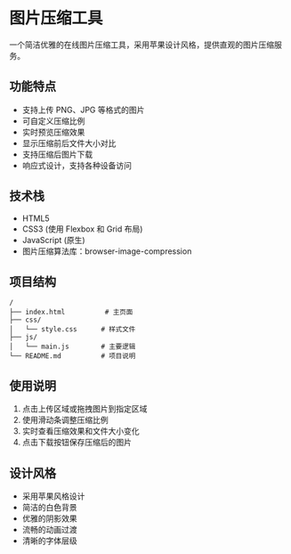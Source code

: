 # 图片压缩工具

一个简洁优雅的在线图片压缩工具，采用苹果设计风格，提供直观的图片压缩服务。

## 功能特点

- 支持上传 PNG、JPG 等格式的图片
- 可自定义压缩比例
- 实时预览压缩效果
- 显示压缩前后文件大小对比
- 支持压缩后图片下载
- 响应式设计，支持各种设备访问

## 技术栈

- HTML5
- CSS3 (使用 Flexbox 和 Grid 布局)
- JavaScript (原生)
- 图片压缩算法库：browser-image-compression

## 项目结构

```
/
├── index.html          # 主页面
├── css/               
│   └── style.css      # 样式文件
├── js/
│   └── main.js        # 主要逻辑
└── README.md          # 项目说明
```

## 使用说明

1. 点击上传区域或拖拽图片到指定区域
2. 使用滑动条调整压缩比例
3. 实时查看压缩效果和文件大小变化
4. 点击下载按钮保存压缩后的图片

## 设计风格

- 采用苹果风格设计
- 简洁的白色背景
- 优雅的阴影效果
- 流畅的动画过渡
- 清晰的字体层级 